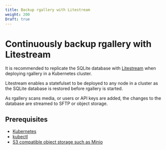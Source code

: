 ```yaml
---
title: Backup rgallery with Litestream
weight: 200
Draft: true
---
```


# Continuously backup rgallery with Litestream

It is recommended to replicate the SQLite database with [Litestream](https://litestream.io/) when deploying rgallery in a Kubernetes cluster.

Litestream enables a statefulset to be deployed to any node in a cluster as the SQLite database is restored before rgallery is started.

As rgallery scans media, or users or API keys are added, the changes to the database are streamed to SFTP or object storage.

## Prerequisites

- [Kubernetes](https://kubernetes.io/)
- [kubectl](https://kubernetes.io/docs/reference/kubectl/)
- [S3 compatible object storage such as Minio](https://github.com/minio/minio)
